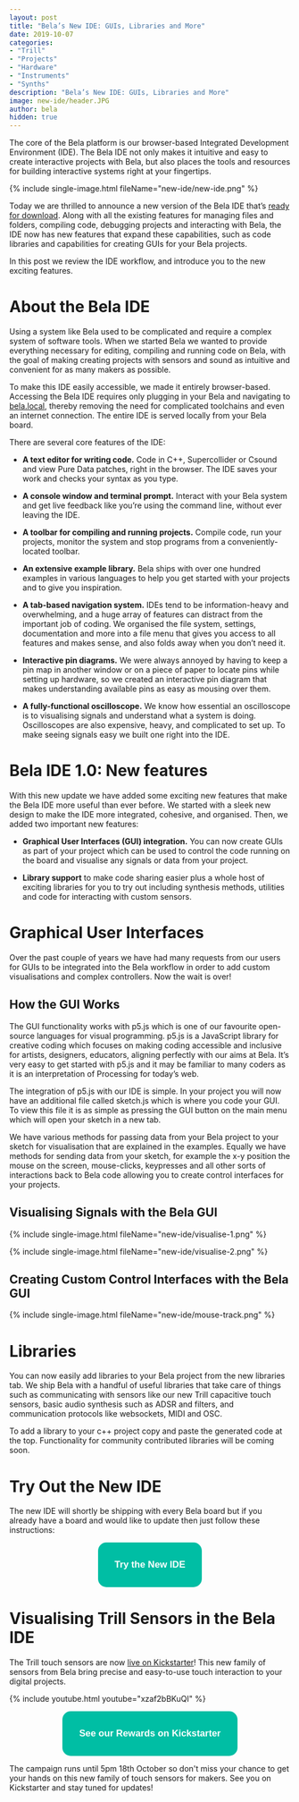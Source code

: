```yaml
---
layout: post
title: "Bela’s New IDE: GUIs, Libraries and More"
date: 2019-10-07
categories:
- "Trill"
- "Projects"
- "Hardware"
- "Instruments"
- "Synths"
description: "Bela’s New IDE: GUIs, Libraries and More"
image: new-ide/header.JPG
author: bela
hidden: true
---
```


The core of the Bela platform is our browser-based Integrated Development Environment (IDE). The Bela IDE not only makes it intuitive and easy to create interactive projects with Bela, but also places the tools and resources for building interactive systems right at your fingertips.

{% include single-image.html fileName="new-ide/new-ide.png" %}

Today we are thrilled to announce a new version of the Bela IDE that’s [ready for download](link). Along with all the existing features for managing files and folders, compiling code, debugging projects and interacting with Bela, the IDE now has new features that expand these capabilities, such as code libraries and capabilities for creating GUIs for your Bela projects.

In this post we review the IDE workflow, and introduce you to the new exciting features.

# About the Bela IDE

Using a system like Bela used to be complicated and require a complex system of software tools. When we started Bela we wanted to provide everything necessary for editing, compiling and running code on Bela, with the goal of making creating projects with sensors and sound as intuitive and convenient for as many makers as possible.

To make this IDE easily accessible, we made it entirely browser-based. Accessing the Bela IDE requires only plugging in your Bela and navigating to [bela.local](http://bela.local/), thereby removing the need for complicated toolchains and even an internet connection. The entire IDE is served locally from your Bela board.

There are several core features of the IDE:

- **A text editor for writing code.** Code in C++, Supercollider or Csound and view Pure Data patches, right in the browser. The IDE saves your work and checks your syntax as you type.

- **A console window and terminal prompt.** Interact with your Bela system and get live feedback like you’re using the command line, without ever leaving the IDE.

- **A toolbar for compiling and running projects.** Compile code, run your projects, monitor the system and stop programs from a conveniently-located toolbar.

- **An extensive example library.** Bela ships with over one hundred examples in various languages to help you get started with your projects and to give you inspiration.

- **A tab-based navigation system.** IDEs tend to be information-heavy and overwhelming, and a huge array of features can distract from the important job of coding. We organised the file system, settings, documentation and more into a file menu that gives you access to all features and makes sense, and also folds away when you don’t need it.

- **Interactive pin diagrams.** We were always annoyed by having to keep a pin map in another window or on a piece of paper to locate pins while setting up hardware, so we created an interactive pin diagram that makes understanding available pins as easy as mousing over them.

- **A fully-functional oscilloscope.** We know how essential an oscilloscope is to visualising signals and understand what a system is doing. Oscilloscopes are also expensive, heavy, and complicated to set up. To make seeing signals easy we built one right into the IDE.


# Bela IDE 1.0: New features

With this new update we have added some exciting new features that make the Bela IDE more useful than ever before. We started with a sleek new design to make the IDE more integrated, cohesive, and organised. Then, we added two important new features:

- **Graphical User Interfaces (GUI) integration.** You can now create GUIs as part of your project which can be used to control the code running on the board and visualise any signals or data from your project.

- **Library support** to make code sharing easier plus a whole host of exciting libraries for you to try out including synthesis methods, utilities and code for interacting with custom sensors.

# Graphical User Interfaces

Over the past couple of years we have had many requests from our users for GUIs to be integrated into the Bela workflow in order to add custom visualisations and complex controllers. Now the wait is over!

## How the GUI Works

The GUI functionality works with p5.js which is one of our favourite open-source languages for visual programming. p5.js is a JavaScript library for creative coding which focuses on making coding accessible and inclusive for artists, designers, educators, aligning perfectly with our aims at Bela. It’s very easy to get started with p5.js and it may be familiar to many coders as it is an interpretation of Processing for today’s web.

The integration of p5.js with our IDE is simple. In your project you will now have an additional file called sketch.js which is where you code your GUI. To view this file it is as simple as pressing the GUI button on the main menu which will open your sketch in a new tab.

We have various methods for passing data from your Bela project to your sketch for visualisation that are explained in the examples. Equally we have methods for sending data from your sketch, for example the x-y position the mouse on the screen, mouse-clicks, keypresses and all other sorts of interactions back to Bela code allowing you to create control interfaces for your projects.

## Visualising Signals with the Bela GUI

{% include single-image.html fileName="new-ide/visualise-1.png" %}

{% include single-image.html fileName="new-ide/visualise-2.png" %}

## Creating Custom Control Interfaces with the Bela GUI

{% include single-image.html fileName="new-ide/mouse-track.png" %}

# Libraries

You can now easily add libraries to your Bela project from the new libraries tab. We ship Bela with a handful of useful libraries that take care of things such as communicating with sensors like our new Trill capacitive touch sensors, basic audio synthesis such as ADSR and filters, and communication protocols like websockets, MIDI and OSC.

To add a library to your c++ project copy and paste the generated code at the top. Functionality for community contributed libraries will be coming soon.

# Try Out the New IDE

The new IDE will shortly be shipping with every Bela board but if you already have a board and would like to update then just follow these instructions:

<div style="text-align: center; margin-bottom: 10px;"><a href="https://www.kickstarter.com/projects/423153472/trill-touch-sensing-for-makers" name="Try the New IDE"><button name="button" style="font-size: larger; font-weight: bold; cursor: pointer; color: #ffffff; padding: 30px; background-color: #00bea4; border-radius: 15px; border: 4px #00bea4;">Try the New IDE</button></a></div>


# Visualising Trill Sensors in the Bela IDE

The Trill touch sensors are now [live on Kickstarter](https://www.kickstarter.com/projects/423153472/trill-touch-sensing-for-makers)! This new family of sensors from Bela bring precise and easy-to-use touch interaction to your digital projects.

{% include youtube.html youtube="xzaf2bBKuQI" %}

<div style="text-align: center; margin-bottom: 10px;"><a href="https://www.kickstarter.com/projects/423153472/trill-touch-sensing-for-makers" name="Trill on Kickstarter"><button name="button" style="font-size: larger; font-weight: bold; cursor: pointer; color: #ffffff; padding: 30px; background-color: #00bea4; border-radius: 15px; border: 4px #00bea4;">See our Rewards on Kickstarter</button></a></div>

The campaign runs until 5pm 18th October so don't miss your chance to get your hands on this new family of touch sensors for makers. See you on Kickstarter and stay tuned for updates!

